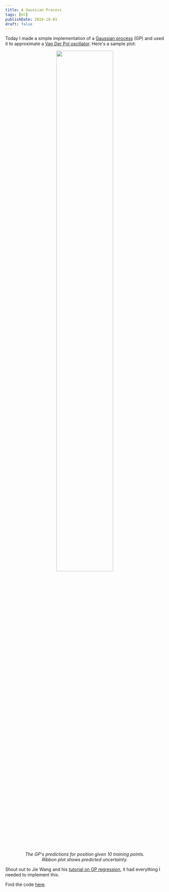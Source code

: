 ```yaml
---
title: A Gaussian Process 
tags: [ml]
publishDate: 2024-10-01
draft: false
---
```


Today I made a simple implementation of a [Gaussian process](https://en.wikipedia.org/wiki/Gaussian_process) (GP) and used it to approximate a [Van Der Pol oscillator](https://en.wikipedia.org/wiki/Van_der_Pol_oscillator). 
Here's a sample plot: 

<figure style="text-align: center;">
  <img src="media/gp_10p.jpg" alt="" style="width:65%">
  <figcaption style="max-width: 95%; margin: auto;"><em>The GP's predictions for position given 10 training points. Ribbon plot shows predicted uncertainty.</em></figcaption>
</figure>

Shout out to Jie Wang and his [tutorial on GP regression](https://arxiv.org/abs/2009.10862v5), 
it had everything I needed to implement this.

Find the code [here](https://github.com/fernandopalafox/gp).